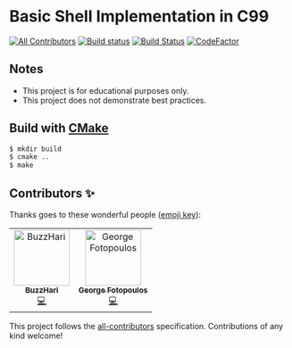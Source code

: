 # Basic Shell Implementation in C99

[![All Contributors](https://img.shields.io/badge/all_contributors-2-orange.svg?style=round-square)](#contributors)
[![Build status](https://ci.appveyor.com/api/projects/status/n7raqmndpv323ma4/branch/master?svg=true)](https://ci.appveyor.com/project/xorz57/shell/branch/master)
[![Build Status](https://travis-ci.org/xorz57/shell.svg?branch=master)](https://travis-ci.org/xorz57/shell)
[![CodeFactor](https://www.codefactor.io/repository/github/xorz57/shell/badge)](https://www.codefactor.io/repository/github/xorz57/shell)

## Notes

- This project is for educational purposes only.
- This project does not demonstrate best practices.

## Build with [CMake](https://cmake.org/)

```sh
$ mkdir build
$ cmake ..
$ make
```


## Contributors ✨

Thanks goes to these wonderful people ([emoji key](https://allcontributors.org/docs/en/emoji-key)):

<!-- ALL-CONTRIBUTORS-LIST:START - Do not remove or modify this section -->
<!-- prettier-ignore -->
<table>
  <tr>
    <td align="center"><a href="https://github.com/BuzzHari"><img src="https://avatars0.githubusercontent.com/u/35808993?v=4" width="100px;" alt="BuzzHari"/><br /><sub><b>BuzzHari</b></sub></a><br /><a href="https://github.com/xorz57/shell/commits?author=BuzzHari" title="Code">💻</a></td>
    <td align="center"><a href="https://github.com/xorz57"><img src="https://avatars0.githubusercontent.com/u/1548352?v=4" width="100px;" alt="George Fotopoulos"/><br /><sub><b>George Fotopoulos</b></sub></a><br /><a href="https://github.com/xorz57/shell/commits?author=xorz57" title="Code">💻</a></td>
  </tr>
</table>

<!-- ALL-CONTRIBUTORS-LIST:END -->

This project follows the [all-contributors](https://github.com/all-contributors/all-contributors) specification. Contributions of any kind welcome!
